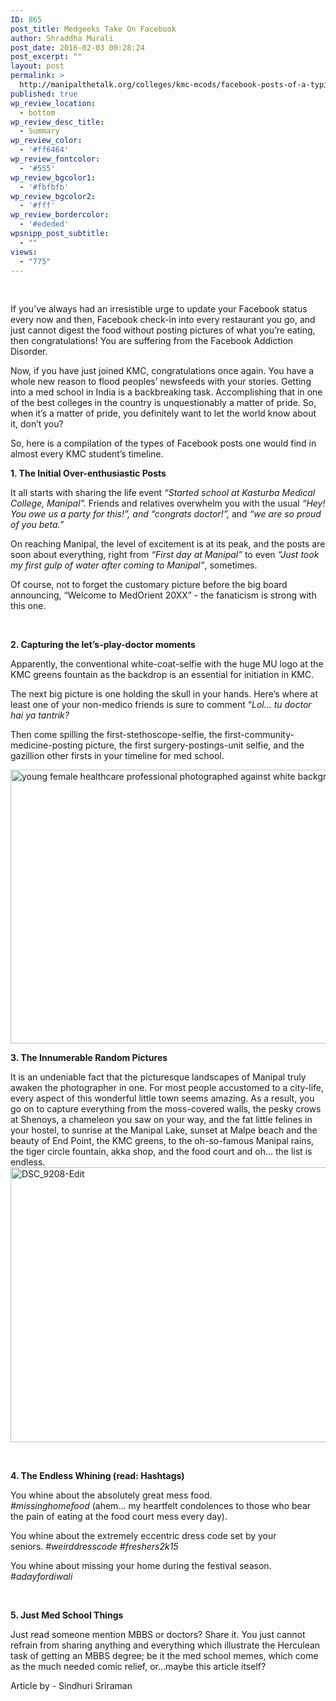 ```yaml
---
ID: 865
post_title: Medgeeks Take On Facebook
author: Shraddha Murali
post_date: 2016-02-03 00:28:24
post_excerpt: ""
layout: post
permalink: >
  http://manipalthetalk.org/colleges/kmc-mcods/facebook-posts-of-a-typical-kmc-student/
published: true
wp_review_location:
  - bottom
wp_review_desc_title:
  - Summary
wp_review_color:
  - '#ff6464'
wp_review_fontcolor:
  - '#555'
wp_review_bgcolor1:
  - '#fbfbfb'
wp_review_bgcolor2:
  - '#fff'
wp_review_bordercolor:
  - '#ededed'
wpsnipp_post_subtitle:
  - ""
views:
  - "775"
---
```

&nbsp;

If you’ve always had an irresistible urge to update your Facebook status every now and then, Facebook check-in into every restaurant you go, and just cannot digest the food without posting pictures of what you’re eating, then congratulations! You are suffering from the Facebook Addiction Disorder.

Now, if you have just joined KMC, congratulations once again. You have a whole new reason to flood peoples’ newsfeeds with your stories. Getting into a med school in India is a backbreaking task. Accomplishing that in one of the best colleges in the country is unquestionably a matter of pride. So, when it’s a matter of pride, you definitely want to let the world know about it, don’t you?

So, here is a compilation of the types of Facebook posts one would find in almost every KMC student’s timeline.

<strong>1. The Initial Over-enthusiastic Posts</strong>

It all starts with sharing the life event <em>“Started school at Kasturba Medical College, Manipal”.</em> Friends and relatives overwhelm you with the usual <em>“Hey! You owe us a party for this!”, and “congrats doctor!”,</em> and <em>“we are so proud of you beta.”</em>

On reaching Manipal, the level of excitement is at its peak, and the posts are soon about everything, right from <em>“First day at Manipal”</em> to even <em>“Just took my first gulp of water after coming to Manipal”</em>, sometimes.

Of course, not to forget the customary picture before the big board announcing, “Welcome to MedOrient 20XX” - the fanaticism is strong with this one.

&nbsp;

<strong>2. Capturing the let’s-play-doctor moments</strong>

Apparently, the conventional white-coat-selfie<em> </em>with the huge MU logo at the KMC greens fountain as the backdrop is an essential for initiation in KMC.

The next big picture is one holding the skull in your hands. Here’s where at least one of your non-medico friends is sure to comment “<em>Lol… tu doctor hai ya tantrik?</em>

Then come spilling the first-stethoscope-selfie, the first-community-medicine-posting picture, the first surgery-postings-unit selfie, and the gazillion other firsts in your timeline for med school.

<a href="http://manipalthetalk.net/wp-content/uploads/2016/02/doc.jpg" rel="attachment wp-att-892"><img class="wp-image-892 size-large aligncenter" src="http://manipalthetalk.net/wp-content/uploads/2016/02/doc-1024x682.jpg" alt="young female healthcare professional photographed against white background." width="658" height="438" /></a>

<strong>3. The Innumerable Random Pictures</strong>

It is an undeniable fact that the picturesque landscapes of Manipal truly awaken the photographer in one. For most people accustomed to a city-life, every aspect of this wonderful little town seems amazing. As a result, you go on to capture everything from the moss-covered walls, the pesky crows at Shenoys, a chameleon you saw on your way, and the fat little felines in your hostel, to sunrise at the Manipal Lake, sunset at Malpe beach and the beauty of End Point, the KMC greens, to the oh-so-famous Manipal rains, the tiger circle fountain, akka shop, and the food court and oh… the list is endless.<a href="http://manipalthetalk.net/wp-content/uploads/2016/02/DSC_9208-Edit.jpg" rel="attachment wp-att-893"><img class="aligncenter wp-image-893 size-large" src="http://manipalthetalk.net/wp-content/uploads/2016/02/DSC_9208-Edit-1024x684.jpg" alt="DSC_9208-Edit" width="658" height="440" /></a>

&nbsp;

<strong>4. The Endless Whining (read: Hashtags)</strong>

You whine about the absolutely great mess food. <em>#missinghomefood </em>(ahem… my heartfelt condolences to those who bear the pain of eating at the food court mess every day).

You whine about the extremely eccentric dress code set by your seniors. <em>#weirddresscode #freshers2k15</em>

You whine about missing your home during the festival season. #<em>adayfordiwali  </em>

&nbsp;

<strong>5. Just Med School Things</strong>

Just read someone mention MBBS or doctors? Share it. You just cannot refrain from sharing anything and everything which illustrate the Herculean task of getting an MBBS degree; be it the med school memes, which come as the much needed comic relief, or…maybe this article itself?

Article by - Sindhuri Sriraman

&nbsp;